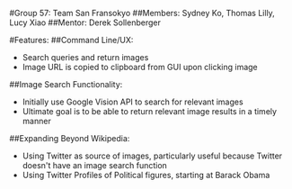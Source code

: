 #Group 57: Team San Fransokyo
##Members:
Sydney Ko, Thomas Lilly, Lucy Xiao
##Mentor:
Derek Sollenberger

#Features:
##Command Line/UX:
- Search queries and return images
- Image URL is copied to clipboard from GUI upon clicking image

##Image Search Functionality:
- Initially use Google Vision API to search for relevant images
- Ultimate goal is to be able to return relevant image results in a timely manner

##Expanding Beyond Wikipedia:
- Using Twitter as source of images, particularly useful because Twitter doesn't have an image search function
- Using Twitter Profiles of Political figures, starting at Barack Obama